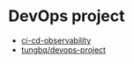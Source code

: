 # DevOps project
- [ci-cd-observability](./ci-cd-observability)
- [tungbq/devops-project](https://github.com/tungbq/devops-project)

